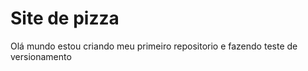 # Site de pizza

Olá mundo estou criando meu primeiro repositorio e fazendo teste de versionamento

